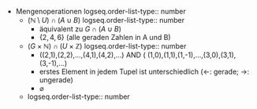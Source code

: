 - Mengenoperationen
  logseq.order-list-type:: number
	- $(\mathbb{N}\setminus U)\cap(A\cup B)$
	  logseq.order-list-type:: number
		- äquivalent zu $G\cap(A\cup B)$
		- $\lbrace2,4,6\rbrace$ (alle geraden Zahlen in A und B)
	- $(G\times\mathbb{N})\cap(U\times\mathbb{Z})$
	  logseq.order-list-type:: number
		- ((2,1),(2,2),...,(4,1),(4,2),...) AND ( (1,0),(1,1),(1,-1),...,(3,0),(3,1),(3,-1),...)
		- erstes Element in jedem Tupel ist unterschiedlich (<-: gerade; ->: ungerade)
		- $\varnothing$
	- logseq.order-list-type:: number